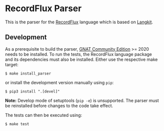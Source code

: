 # RecordFlux Parser

This is the parser for the [RecordFlux](https://github.com/Componolit/RecordFlux) language which is based on [Langkit](https://github.com/AdaCore/langkit).

## Development

As a prerequisite to build the parser, [GNAT Community Edition](https://www.adacore.com/download) >= 2020 needs to be installed. To run the tests, the RecordFlux language package and its dependencies must also be installed. Either use the respective make target:

```Console
$ make install_parser
```

or install the development version manually using `pip`:

```Console
$ pip3 install ".[devel]"
```

**Note:** Develop mode of setuptools (`pip -e`) is unsupported. The parser must be reinstalled before changes to the code take effect.

The tests can then be executed using:

```Console
$ make test
```
